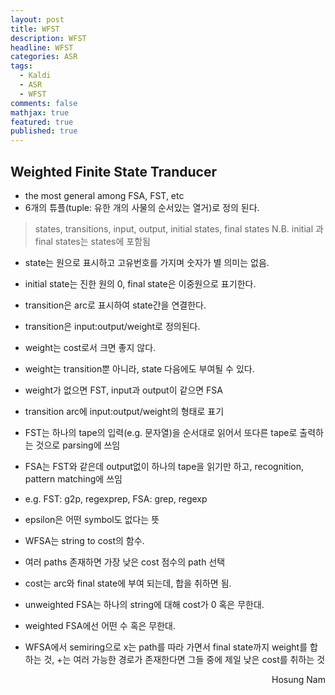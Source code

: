```yaml
---
layout: post
title: WFST
description: WFST
headline: WFST
categories: ASR
tags: 
  - Kaldi
  - ASR
  - WFST
comments: false
mathjax: true
featured: true
published: true
---
```



## Weighted Finite State Tranducer ##

- the most general among FSA, FST, etc
- 6개의 튜플(tuple: 유한 개의 사물의 순서있는 열거)로 정의 된다.

> states, transitions, input, output, initial states, final states
> N.B. initial 과 final states는 states에 포함됨

- state는 원으로 표시하고 고유번호를 가지며 숫자가 별 의미는 없음.
- initial state는 진한 원의 0, final state은 이중원으로 표기한다.
- transition은 arc로 표시하여 state간을 연결한다.
- transition은 input:output/weight로 정의된다.

- weight는 cost로서 크면 좋지 않다.
- weight는 transition뿐 아니라, state 다음에도 부여될 수 있다.
- weight가 없으면 FST, input과 output이 같으면 FSA
- transition arc에 input:output/weight의 형태로 표기
- FST는 하나의 tape의 입력(e.g. 문자열)을 순서대로 읽어서 또다른 tape로 출력하는 것으로 parsing에 쓰임
- FSA는 FST와 같은데 output없이 하나의 tape을 읽기만 하고,  recognition, pattern matching에 쓰임
- e.g. FST: g2p, regexprep, FSA: grep, regexp
- epsilon은 어떤 symbol도 없다는 뜻
- WFSA는 string to cost의 함수. 
- 여러 paths 존재하면 가장 낮은 cost 점수의 path 선택
- cost는 arc와 final state에 부여 되는데, 합을 취하면 됨.
- unweighted FSA는 하나의 string에 대해 cost가 0 혹은 무한대.
- weighted FSA에선 어떤 수 혹은 무한대.
- WFSA에서 semiring으로 x는 path를 따라 가면서 final state까지 weight를 합하는 것, +는 여러 가능한 경로가 존재한다면 그들 중에 제일 낮은 cost를 취하는 것
 
 <p align="right"> Hosung Nam</p>